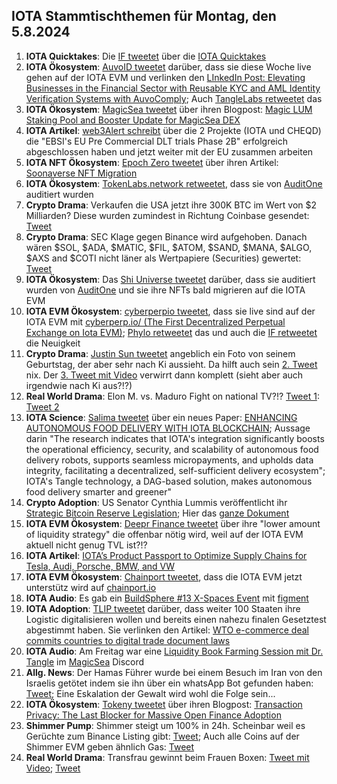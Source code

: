 ## IOTA Stammtischthemen für Montag, den 5.8.2024

1. **IOTA Quicktakes**: Die [IF tweetet](https://x.com/iota/status/1817847587375906923) über die [IOTA Quicktakes]()
2. **IOTA Ökosystem**: [AuvoID tweetet](https://x.com/AuvoDigital/status/1818166001474633779) darüber, dass sie diese Woche live gehen auf der IOTA EVM und verlinken den [LInkedIn Post: Elevating Businesses in the Financial Sector with Reusable KYC and AML Identity Verification Systems with AuvoComply](https://www.linkedin.com/pulse/elevating-businesses-financial-sector-reusable-kyc-aml-identity-lduqe/?trackingId=rgwSFq4xSnu%2F3I89Xszb6g%3D%3D); Auch [TangleLabs retweetet](https://x.com/Tangle_Labs/status/1818167713191112766) das
3. **IOTA Ökosystem**: [MagicSea tweetet](https://x.com/MagicSeaDEX/status/1818194008138502211) über ihren Blogpost: [Magic LUM Staking Pool and Booster Update for MagicSea DEX](https://x.com/MagicSeaDEX/status/1818192234254135438)
4. **IOTA Artikel**: [web3Alert schreibt](https://x.com/theweb3alert/status/1818141148168556831) über die 2 Projekte (IOTA und CHEQD) die "EBSI's EU Pre Commercial DLT trials Phase 2B" erfolgreich abgeschlossen haben und jetzt weiter mit der EU zusammen arbeiten
5. **IOTA NFT Ökosystem**: [Epoch Zero tweetet](https://x.com/Epoch_0/status/1818119673289773231) über ihren Artikel: [Soonaverse NFT Migration](https://medium.com/@EpochZer0/soonaverse-nft-migration-29080159cd6e)
6. **IOTA Ökosystem**: [TokenLabs.network retweetet](https://x.com/TokenLabsX/status/1818248488271978754), dass sie von [AuditOne](https://x.com/auditone_dao) auditiert wurden
7. **Crypto Drama**: Verkaufen die USA jetzt ihre 300K BTC im Wert von $2 Milliarden? Diese wurden zumindest in Richtung Coinbase gesendet: [Tweet](https://x.com/blocktrainer/status/1817964547246014933)
8. **Crypto Drama**: SEC Klage gegen Binance wird aufgehoben. Danach wären $SOL, $ADA, $MATIC, $FIL, $ATOM, $SAND, $MANA, $ALGO, $AXS and $COTI nicht läner als Wertpapiere (Securities) gewertet: [Tweet](https://x.com/MissCryptoGER/status/1818266833754968494)
9. **IOTA Ökosystem**: Das [Shi Universe tweetet](https://x.com/Shiuniverse/status/1818528258440229199) darüber, dass sie auditiert wurden von [AuditOne](https://x.com/auditone_dao) und sie ihre NFTs bald migrieren auf die IOTA EVM
10. **IOTA EVM Ökosystem**: [cyberperpio tweetet](https://x.com/cyberperp/status/1818635851464630502), dass sie live sind auf der IOTA EVM mit [cyberperp.io/ (The First Decentralized Perpetual Exchange on Iota EVM)](https://cyberperp.io/); [Phylo retweetet](https://x.com/PhyloIota/status/1818642243743338990) das und auch die [IF retweetet](https://x.com/iota/status/1818639414358085842) die Neuigkeit
11. **Crypto Drama**: [Justin Sun tweetet](https://x.com/justinsuntron/status/1818342922477355162) angeblich ein Foto von seinem Geburtstag, der aber sehr nach Ki aussieht. Da hilft auch sein [2. Tweet](https://x.com/justinsuntron/status/1818561751270433258) nix. Der [3. Tweet mit Video](https://x.com/sunyuchentron/status/1818620272158855518) verwirrt dann komplett (sieht aber auch irgendwie nach Ki aus?!?)
12. **Real World Drama**: Elon M. vs. Maduro Fight on national TV?!? [Tweet 1](https://x.com/BRICSinfo/status/1818687477252526483): [Tweet 2](https://x.com/elonmusk/status/1818845968890019936)
13. **IOTA Science**: [Salima tweetet](https://x.com/Salimasbegum/status/1818670369558929751) über ein neues Paper: [ENHANCING AUTONOMOUS FOOD DELIVERY WITH IOTA BLOCKCHAIN](https://opensiuc.lib.siu.edu/theses/3213/); Aussage darin "The research indicates that IOTA's integration significantly boosts the operational efficiency, security, and scalability of autonomous food delivery robots, supports seamless micropayments, and upholds data integrity, facilitating a decentralized, self-sufficient delivery ecosystem"; IOTA's Tangle technology, a DAG-based solution, makes autonomous food delivery smarter and greener"
14. **Crypto Adoption**:  US Senator Cynthia Lummis veröffentlicht ihr [Strategic Bitcoin Reserve Legislation](https://www.lummis.senate.gov/press-releases/lummis-introduces-strategic-bitcoin-reserve-legislation/); Hier das [ganze Dokument](https://www.lummis.senate.gov/wp-content/uploads/BITCOIN-Act-FINAL.pdf)
15. **IOTA EVM Ökosystem**: [Deepr Finance tweetet](https://x.com/DeeprFinance/status/1818664324589613103) über ihre "lower amount of liquidity strategy" die offenbar nötig wird, weil auf der IOTA EVM aktuell nicht genug TVL ist?!?
16. **IOTA Artikel**: [IOTA’s Product Passport to Optimize Supply Chains for Tesla, Audi, Porsche, BMW, and VW](https://altcoinsanalysis.com/iotas-product-passport-to-optimize-supply-chains-for-tesla-audi-porsche-bmw-and-vw/)
17. **IOTA EVM Ökosystem**: [Chainport tweetet](https://x.com/chain_port/status/1818675901720047654), dass die IOTA EVM jetzt unterstütz wird auf [chainport.io](https://www.chainport.io/)
18. **IOTA Audio**: Es gab ein [BuildSphere #13 X-Spaces Event](https://x.com/iota/status/1818677354287300743) mit [figment](https://x.com/figment_nfts)
19. **IOTA Adoption**: [TLIP tweetet](https://x.com/TLIP_io/status/1818667524394827934) darüber, dass weiter 100 Staaten ihre Logistic digitalisieren wollen und bereits einen nahezu finalen Gesetztest abgestimmt haben. Sie verlinken den Artikel: [WTO e-commerce deal commits countries to digital trade document laws](https://www.gtreview.com/news/fintech/wto-e-commerce-deal-commits-countries-to-digital-trade-document-laws/)
20. **IOTA Audio**: Am Freitag war eine [Liquidity Book Farming Session mit Dr. Tangle](https://x.com/MagicSeaDEX/status/1818647804920668292) im [MagicSea](https://x.com/MagicSeaDEX) Discord
21. **Allg. News**: Der Hamas Führer wurde bei einem Besuch im Iran von den Israelis getötet indem sie ihn über ein whatsApp Bot gefunden haben: [Tweet](https://x.com/ShaykhSulaiman/status/1818786492514246679); Eine Eskalation der Gewalt wird wohl die Folge sein...
22. **IOTA Ökosystem**: [Tokeny tweetet](https://x.com/TokenySolutions/status/1818943459262149060) über ihren Blogpost: [Transaction Privacy: The Last Blocker for Massive Open Finance Adoption](https://tokeny.com/transaction-privacy-the-last-blocker-for-massive-open-finance-adoption/?utm_content=302528051&utm_medium=social&utm_source=twitter&hss_channel=tw-908124503913517056)
23. **Shimmer Pump**: Shimmer steigt um 100% in 24h. Scheinbar weil es Gerüchte zum Binance Listing gibt: [Tweet](https://x.com/1000xAnon/status/1818966093605568832); Auch alle Coins auf der Shimmer EVM geben ähnlich Gas: [Tweet](https://x.com/1000xAnon/status/1818969956790243626)
24. **Real World Drama**: Transfrau gewinnt beim Frauen Boxen: [Tweet mit Video](https://x.com/ainyrockstar/status/1818963824281542776); [Tweet](https://x.com/ben_brechtken/status/1818960921202499910)
